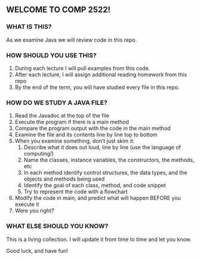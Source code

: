 ## WELCOME TO COMP 2522!

### WHAT IS THIS?
As we examine Java we will review code in this repo.

### HOW SHOULD YOU USE THIS?
1. During each lecture I will pull examples from this code.
2. After each lecture, I will assign additional reading homework from this repo
3. By the end of the term, you will have studied every file in this repo.

### HOW DO WE STUDY A JAVA FILE?
1. Read the Javadoc at the top of the file
2. Execute the program  if there is a main method
3. Compare the program output with the code in the main method
4. Examine the file and its contents line by line top to bottom
5. When you examine something, don't just skim it:
    1. Describe what it does out loud, line by line (use the language of computing!)
    2. Name the classes, instance variables, the constructors, the methods, etc
    3. In each method identify control structures, the data types, and the objects and methods being used
    4. Identify the goal of each class, method, and code snippet
    5. Try to represent the code with a flowchart
6. Modify the code in main, and predict what will happen BEFORE you execute it
7. Were you right?

### WHAT ELSE SHOULD YOU KNOW?
This is a living collection. I will update it from time to time and let you know.


Good luck, and have fun!
